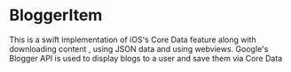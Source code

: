 # BloggerItem
This is a swift implementation of iOS's Core Data feature along with downloading content , using JSON data and using webviews. Google's Blogger API is used to display blogs to a user and save them via Core Data

